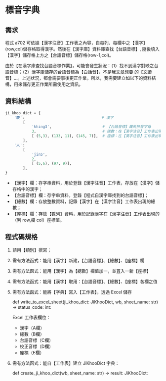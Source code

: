 # 標音字典

## 需求

程式 a702 可依據【漢字注音】工作表之內容，自每列、每欄中之【漢字】(row,col)儲存格取得漢字。然後在【漢字庫】資料庫查找【台語音標】,
隨後填入【漢字】儲存格上方之【台語音標】儲存格(row-1,col)。

由於【在漢字庫查找台語音標作業】，可能會發生狀況：（1）找不到漢字對映之台語音標；（2）漢字庫儲存的台語音標為【白話音】，不是我文章想要
的【文讀音】...。上述狀況，都會需要事後更正作業。所以，我需要建立如以下的資料結構，用來儲存更正作業所需使用之資訊。

## 資料結構

```python
ji_khoo_dict = {
    '慶':                                   # 漢字
        [
            'khing3',                       # 【台語音標】羅馬拼音字母
            3,                              # 總數：在【漢字注音】工作表出現的總數
            [ (5,3), (133, 11), (145, 7)],  # 座標：在【漢字注音】工作表出現的（列,欄）座標位置
        ],
    '人':
        [
            'jin5',
            2,
            [ (5,6), (97, 9)],
        ],
}
```

 - 【漢字】欄：存字串資料，用於登錄【漢字注音】工作表，存放在【漢字】儲存格中的漢字；
 - 【台語音標】欄：存字串資料，登錄【程式自漢字庫找到的台語音標】；
 - 【總數】欄：存放整數資料，記錄【漢字】在【漢字注音】工作表出現的總數；
 - 【座標】欄：存放【數列】資料，用於記錄漢字在【漢字注音】工作表出現的（列 row,欄 col）座標值。

## 程式碼規格

 1. 請用【類別】撰寫；
 2. 需有方法函式：能用【漢字】新建，【台語音標】、【總數】、【座標】欄
 3. 需有方法函式：能用【漢字】為【總數】欄值加一，並罝入一新【座標】
 4. 需有方法函式：能用【漢字】取用：【台語音標】、【總數】、【座標】各欄之值
 5. 需有方法函式：能將【字典】寫入【工作表】，透過 Excel 儲存

    def write_to_excel_sheet(ji_khoo_dict: JiKhooDict, wb, sheet_name: str) -> status_code: int:

    Excel 工作表欄位：

     - 漢字（A欄）
     - 總數（B欄）
     - 台語音標（C欄）
     - 校正音標（D欄）
     - 座標（E欄）

 6. 需有方法函式：能自【工作表】建立 JiKhooDict 字典：

    def create_ji_khoo_dict(wb, sheet_name: str) -> result: JiKhooDict: